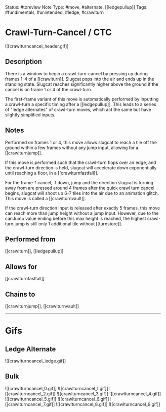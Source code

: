 Status: #toreview
Note Type: #move, #alternate, [[ledgepullup]]
Tags: #fundimentals, #unintended, #ledge, #crawlturn 

# Crawl-Turn-Cancel / CTC
![[crawlturncancel_header.gif]]
## Description
There is a window to begin a crawl-turn-cancel by pressing up during frames 1-4 of a [[crawlturn]]. Slugcat pops into the air and ends up in the standing state. Slugcat reaches significantly higher above the ground if the cancel is on frame 1 or 4 of the crawl-turn.

The first-frame variant of this move is automatically performed by inputting a crawl-turn a specific timing after a [[ledgepullup]]. This leads to a series of "ledge alternates" of crawl-turn moves, which act the same but have slightly simplified inputs.

## Notes
Performed on frames 1 or 4, this move allows slugcat to reach a tile off the ground within a few frames without any jump input, allowing for a [[crawlturnjump]].

If this move is performed such that the crawl-turn flops over an edge, and the crawl-turn direction is held, slugcat will accelerate down exponentially until reaching a floor, in a [[crawlturnfastfall]].

For the frame-1 cancel, if down, jump and the direction slugcat is turning away from are pressed around 4 frames after the quick crawl turn cancel begins, slugcat will shoot up 6-7 tiles into the air due to an animation glitch. This move is called a [[crawlturnvault]].

If the crawl-turn direction input is released after exactly 5 frames, this move can reach more than jump height without a jump input. However, due to the canJump value ending before this max height is reached, the highest crawl-turn jump is still only 1 additional tile without [[turnstore]].

## Performed from
[[crawlturn]], [[ledgepullup]]

## Allows for
[[crawlturnfastfall]]

## Chains to
[[crawlturnjump]], [[crawlturnvault]]

___
# Gifs
## Ledge Alternate
![[crawlturncancel_ledge.gif]]
## Bulk
![[crawlturncancel_0.gif]]
![[crawlturncancel_1.gif]]
![[crawlturncancel_2.gif]]
![[crawlturncancel_3.gif]]
![[crawlturncancel_4.gif]]
![[crawlturncancel_5.gif]]
![[crawlturncancel_6.gif]]
![[crawlturncancel_7.gif]]
![[crawlturncancel_8.gif]]
![[crawlturncancel_9.gif]]